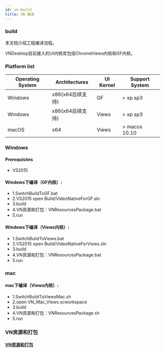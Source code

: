 ```yaml
---
id: vn-build
title: VN 编译
---
```


### build
本文档介绍工程编译流程。 

VNDesktop目前接入的UI内核库包括ChromeViews内核和GF内核。  

### Platform list

| Operating System | Architectures    | UI Kernel   | Support System   |
| ---------------- | ---------------- | ----------- | ---------------- |
| Windows          | x86(x64后续支持) | GF          | > xp sp3         |
| Windows          | x86(x64后续支持) | Views       | > xp sp3         |
| macOS            | x64              | Views       | > macos 10.10    |

### Windows

#### Prerequisites
* VS2015

#### Windows下编译（GF内核）:

* 1.SwitchBuildToGF.bat
* 2.VS2015 open Build/VideoNativeForGF.sln
* 3.build
* 4.VN资源和打包：VNResourcesPackage.bat
* 5.run

#### Windows下编译（Views内核）:

* 1.SwitchBuildToViews.bat
* 2.VS2015 open Build/VideoNativeForViews.sln
* 3.build
* 4.VN资源和打包：VNResourcesPackage.bat
* 5.run

### mac

#### mac下编译（Views内核）:

* 1.SwitchBuildToViewsMac.sh
* 2.open VN_Mac_Views.xcworkspace
* 3.build
* 4.VN资源和打包：VNResourcesPackage.sh
* 5.run

### VN资源和打包

#### [VN资源和打包](vn-package)